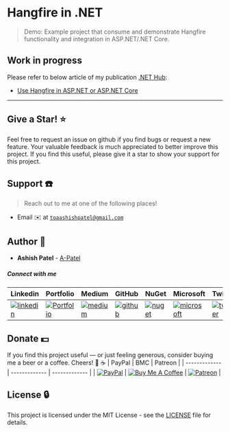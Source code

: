 # Hangfire in .NET

> Demo: Example project that consume and demonstrate Hangfire functionality and integration in ASP.NET/.NET Core.

## Work in progress


Please refer to below article of my publication [.NET Hub](https://medium.com/dotnet-hub):

- [Use Hangfire in ASP.NET or ASP.NET Core](https://medium.com/dotnet-hub)




---





## Give a Star! :star:

Feel free to request an issue on github if you find bugs or request a new feature. Your valuable feedback is much appreciated to better improve this project. If you find this useful, please give it a star to show your support for this project.


## Support :telephone:

> Reach out to me at one of the following places!

- Email :envelope: at <a href="mailto:toaashishpatel@gmail.com" target="_blank">`toaashishpatel@gmail.com`</a>


## Author :boy:

* **Ashish Patel** - [A-Patel](https://github.com/a-patel)


##### Connect with me

| Linkedin | Portfolio | Medium | GitHub | NuGet | Microsoft | Twitter | Facebook | Instagram |
|----------|----------|----------|----------|----------|----------|----------|----------|----------|
| [![linkedin](https://img.icons8.com/ios-filled/96/000000/linkedin.png)](https://www.linkedin.com/in/iamaashishpatel) | [![Portfolio](https://img.icons8.com/wired/96/000000/domain.png)](https://aashishpatel.netlify.app/) | [![medium](https://img.icons8.com/ios-filled/96/000000/medium-monogram.png)](https://iamaashishpatel.medium.com) | [![github](https://img.icons8.com/ios-glyphs/96/000000/github.png)](https://github.com/a-patel) | [![nuget](https://img.icons8.com/windows/96/000000/nuget.png)](https://nuget.org/profiles/iamaashishpatel) | [![microsoft](https://img.icons8.com/ios-filled/90/000000/microsoft.png)](https://docs.microsoft.com/en-us/users/iamaashishpatel) | [![twitter](https://img.icons8.com/ios-filled/96/000000/twitter.png)](https://twitter.com/aashish_mrcool) | [![facebook](https://img.icons8.com/ios-filled/90/000000/facebook.png)](https://www.facebook.com/aashish.mrcool) | [![instagram](https://img.icons8.com/ios-filled/90/000000/instagram-new.png)](https://www.instagram.com/iamaashishpatel/) |


## Donate :dollar:

If you find this project useful — or just feeling generous, consider buying me a beer or a coffee. Cheers! :beers: :coffee:
| PayPal | BMC | Patreon |
| ------------- | ------------- | ------------- |
| [![PayPal](https://www.paypalobjects.com/webstatic/en_US/btn/btn_donate_pp_142x27.png)](https://www.paypal.me/iamaashishpatel) | [![Buy Me A Coffee](https://www.buymeacoffee.com/assets/img/custom_images/orange_img.png)](https://www.buymeacoffee.com/iamaashishpatel) | [![Patreon](https://c5.patreon.com/external/logo/become_a_patron_button.png)](https://www.patreon.com/iamaashishpatel) |


## License :lock:

This project is licensed under the MIT License - see the [LICENSE](LICENSE) file for details.
